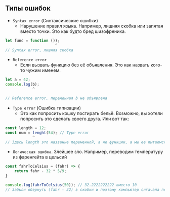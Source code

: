 ## Типы ошибок
- `Syntax error` (Синтаксические ошибки)
	- Нарушение правил языка. Например, лишняя скобка или запятая вместо точки. Это как будто бред шизофреника.
```js
let func = function ());
                      ^
// Syntax error, лишняя скобка
```
- `Reference error`
	- Если вызвать функцию без её объявления. Это как назвать кого-то чужим именем.
```js
let a = 42;
console.log(b);
            ^

// Reference error, переменная b не объявлена
```
- `Type error` (Ошибка типизации)
	- Это как попросить кошку постирать бельё. Возможно, вы хотели попросить это сделать своего друга. Или вот так:
```js
const length = 12;
const num = lenght(54); // Type error
            ^
// Здесь length это название переменной, а не функции, а мы ее пытаемся вызвать, как функцию
```

- `Логическая ошибка`. Злейшее зло. Например, переводим температуру из фаренгейта в цельсий
```js
const fahrToCelsius = (fahr) => {
	return fahr - 32 * 5/9;
}

console.log(fahrToCelsius(50)); // 32.2222222222 вместо 10
// Забыли обернуть (fahr - 32) в скобки и поэтому компьютер снгачала перемножил 32 и 5/9 в результате выдав ошибку. 
```